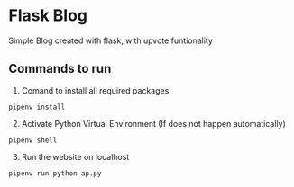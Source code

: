 # Flask Blog

Simple Blog created with flask, with upvote funtionality

## Commands to run
1. Comand to install all required packages
````
pipenv install
````
2. Activate Python Virtual Environment (If does not happen automatically)
```
pipenv shell
 ```
 3. Run the website on localhost
 ```
 pipenv run python ap.py
 ```
 
